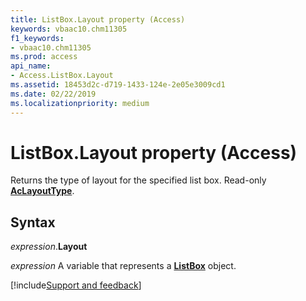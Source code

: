 ```yaml
---
title: ListBox.Layout property (Access)
keywords: vbaac10.chm11305
f1_keywords:
- vbaac10.chm11305
ms.prod: access
api_name:
- Access.ListBox.Layout
ms.assetid: 18453d2c-d719-1433-124e-2e05e3009cd1
ms.date: 02/22/2019
ms.localizationpriority: medium
---
```



# ListBox.Layout property (Access)

Returns the type of layout for the specified list box. Read-only **[AcLayoutType](Access.AcLayoutType.md)**.


## Syntax

_expression_.**Layout**

_expression_ A variable that represents a **[ListBox](Access.ListBox.md)** object.




[!include[Support and feedback](~/includes/feedback-boilerplate.md)]